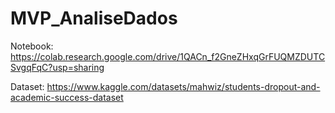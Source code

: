 # MVP_AnaliseDados

Notebook:
https://colab.research.google.com/drive/1QACn_f2GneZHxqGrFUQMZDUTCSvgqFqC?usp=sharing

Dataset:
https://www.kaggle.com/datasets/mahwiz/students-dropout-and-academic-success-dataset
